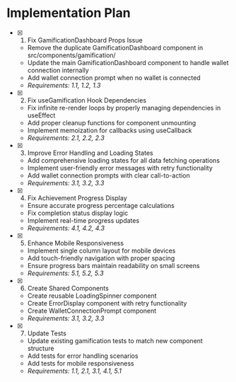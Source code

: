 # Implementation Plan

- [x] 1. Fix GamificationDashboard Props Issue


  - Remove the duplicate GamificationDashboard component in src/components/gamification/
  - Update the main GamificationDashboard component to handle wallet connection internally
  - Add wallet connection prompt when no wallet is connected
  - _Requirements: 1.1, 1.2, 1.3_

- [x] 2. Fix useGamification Hook Dependencies


  - Fix infinite re-render loops by properly managing dependencies in useEffect
  - Add proper cleanup functions for component unmounting
  - Implement memoization for callbacks using useCallback
  - _Requirements: 2.1, 2.2, 2.3_

- [x] 3. Improve Error Handling and Loading States

  - Add comprehensive loading states for all data fetching operations
  - Implement user-friendly error messages with retry functionality
  - Add wallet connection prompts with clear call-to-action
  - _Requirements: 3.1, 3.2, 3.3_

- [x] 4. Fix Achievement Progress Display

  - Ensure accurate progress percentage calculations
  - Fix completion status display logic
  - Implement real-time progress updates
  - _Requirements: 4.1, 4.2, 4.3_

- [x] 5. Enhance Mobile Responsiveness

  - Implement single column layout for mobile devices
  - Add touch-friendly navigation with proper spacing
  - Ensure progress bars maintain readability on small screens
  - _Requirements: 5.1, 5.2, 5.3_

- [x] 6. Create Shared Components

  - Create reusable LoadingSpinner component
  - Create ErrorDisplay component with retry functionality
  - Create WalletConnectionPrompt component
  - _Requirements: 3.1, 3.2, 3.3_

- [x] 7. Update Tests


  - Update existing gamification tests to match new component structure
  - Add tests for error handling scenarios
  - Add tests for mobile responsiveness
  - _Requirements: 1.1, 2.1, 3.1, 4.1, 5.1_